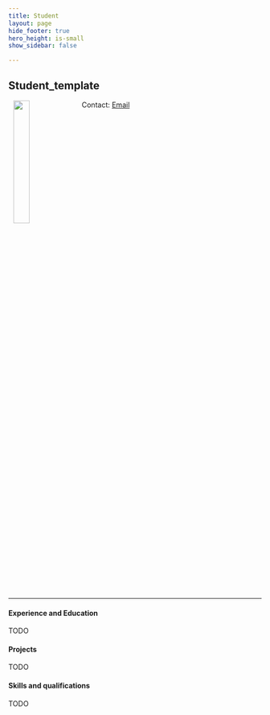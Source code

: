 ```yaml
---
title: Student
layout: page
hide_footer: true
hero_height: is-small
show_sidebar: false

---
```


## Student_template

<img src="{{site.url}}/img/random.jpg" align="left" hspace="10" width="25%">

Contact:
<i class="fas fa-at"></i> [Email](mailto:liaohabbit@gmail.com)  

<!--
<i class="fab fa-github"></i> [Github]()  
<i class="fab fa-linkedin"></i> [LinkedIn]()
<i class="fab fa-google"></i> [Google Scholar]()  
-->

<br clear="all">
<hr class="solid">

#### Experience and Education

TODO

#### Projects

TODO

#### Skills and qualifications

TODO
